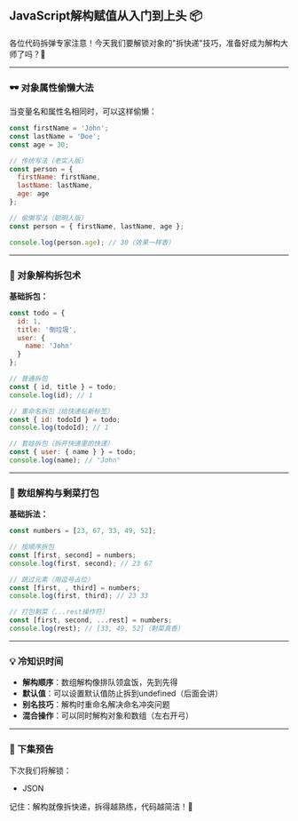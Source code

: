 ## JavaScript解构赋值从入门到上头 📦

各位代码拆弹专家注意！今天我们要解锁对象的"拆快递"技巧，准备好成为解构大师了吗？🔪

---

### 🕶️ 对象属性偷懒大法

当变量名和属性名相同时，可以这样偷懒：
```javascript
const firstName = 'John';
const lastName = 'Doe';
const age = 30;

// 传统写法（老实人版）
const person = {
  firstName: firstName,
  lastName: lastName,
  age: age
};

// 偷懒写法（聪明人版）
const person = { firstName, lastName, age };

console.log(person.age); // 30（效果一样香）
```

---

### 🧳 对象解构拆包术

**基础拆包：**
```javascript
const todo = {
  id: 1,
  title: '倒垃圾',
  user: {
    name: 'John'
  }
};

// 普通拆包
const { id, title } = todo;
console.log(id); // 1

// 重命名拆包（给快递贴新标签）
const { id: todoId } = todo;
console.log(todoId); // 1

// 套娃拆包（拆开快递里的快递）
const { user: { name } } = todo;
console.log(name); // "John"
```

---

### 🧩 数组解构与剩菜打包

**基础拆法：**
```javascript
const numbers = [23, 67, 33, 49, 52];

// 按顺序拆包
const [first, second] = numbers;
console.log(first, second); // 23 67

// 跳过元素（用逗号占位）
const [first, , third] = numbers;
console.log(first, third); // 23 33

// 打包剩菜（...rest操作符）
const [first, second, ...rest] = numbers;
console.log(rest); // [33, 49, 52]（剩菜真香）
```

---

### 💡 冷知识时间

- **解构顺序**：数组解构像排队领盒饭，先到先得
- **默认值**：可以设置默认值防止拆到undefined（后面会讲）
- **别名技巧**：解构时重命名解决命名冲突问题
- **混合操作**：可以同时解构对象和数组（左右开弓）

---

### 🎯 下集预告

下次我们将解锁：
- JSON

记住：解构就像拆快递，拆得越熟练，代码越简洁！🚀